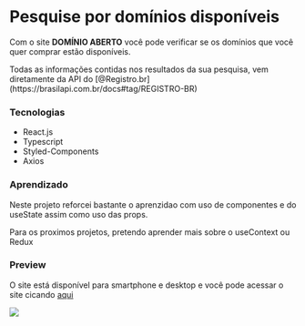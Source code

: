 # Pesquise por domínios disponíveis

<p>Com o site <strong>DOMÍNIO ABERTO</strong> você pode verificar se os domínios que você quer comprar estão disponíveis.</p>
<p>Todas as informações contidas nos resultados da sua pesquisa, vem diretamente da API do [@Registro.br](https://brasilapi.com.br/docs#tag/REGISTRO-BR)</p>

### Tecnologias

- React.js
- Typescript
- Styled-Components
- Axios

### Aprendizado
Neste projeto reforcei bastante o aprenzidao com uso de componentes e do useState assim como uso das props.
<p>Para os proximos projetos, pretendo aprender mais sobre o useContext ou Redux </p>

### Preview
O site está disponível para smartphone e desktop e você pode acessar o site cicando [aqui](https://dominioaberto.vercel.app/)
<div>
  <img src="https://i.ibb.co/xMJm2VZ/Screenshot-2023-10-01-19-32-19.png"/>
</div>
